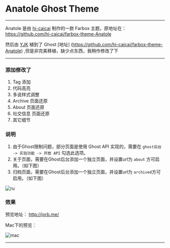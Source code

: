 # Anatole Ghost Theme

---

Anatole 是由 [hi-caicai](https://github.com/hi-caicai) 制作的一款 Farbox 主题，原地址在： https://github.com/hi-caicai/farbox-theme-Anatole

然后由 [YJK](https://github.com/ygbhf) 植到了 Ghost [地址] (https://github.com/hi-caicai/farbox-theme-Anatole) ,但是非完美移植，缺少点东西，我稍作修改了下

---
### 添加修改了
1.  Tag 添加
2.  代码高亮
3.  多说样式调整
4.  Archive 页面还原
5.  About 页面还原
6.  社交信息 页面还原
7.  其它细节
	
### 说明
1. 由于Ghost限制问题，部分页面是使用 Ghost API 实现的，需要在 `ghost后台 -> 实验功能 -> 开放 API` 勾选此选项。
2. 关于页面，需要在Ghost后台添加一个独立页面，并设置url为 `about` 方可启用。（如下图）
3. 归档页面，需要在Ghost后台添加一个独立页面，并设置url为 `archived`方可启用。（如下图）

![ru](http://cdn.jorb.me/image/0/e2/fa33edd66c9813535cf55dffce61f.png)


### 效果
预览地址： http://jorb.me/

Mac下的预览：

![mac](http://cdn.jorb.me/image/5/83/40abc89fcd9fa6561ae75ca64e91e.png)

---

